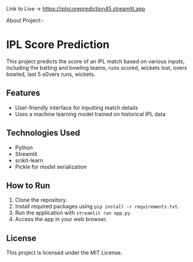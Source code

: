 Link to Live -> https://iplscoreprediction45.streamlit.app

About Project:-

# IPL Score Prediction

This project predicts the score of an IPL match based on various inputs, including the batting and bowling teams, runs scored, wickets lost, overs bowled, last 5 o0vers runs, wickets.

## Features
- User-friendly interface for inputting match details
- Uses a machine learning model trained on historical IPL data

## Technologies Used
- Python
- Streamlit
- scikit-learn
- Pickle for model serialization

## How to Run
1. Clone the repository.
2. Install required packages using `pip install -r requirements.txt`.
3. Run the application with `streamlit run app.py`.
4. Access the app in your web browser.

## License
This project is licensed under the MIT License.
